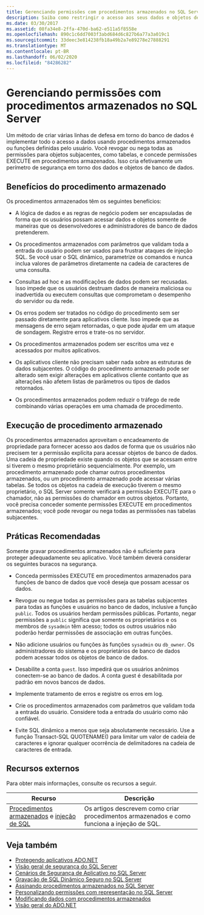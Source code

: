 ```yaml
---
title: Gerenciando permissões com procedimentos armazenados no SQL Server
description: Saiba como restringir o acesso aos seus dados e objetos de banco de dados implementando o acesso usando procedimentos armazenados ou funções definidas pelo usuário.
ms.date: 03/30/2017
ms.assetid: 08fa34e8-2ffa-470d-ba62-e511a5f8558e
ms.openlocfilehash: 890c1c6dd7003f3abd684d6c827b6a77a3a019c1
ms.sourcegitcommit: 33deec3e814238fb18a49b2a7e89278e27888291
ms.translationtype: MT
ms.contentlocale: pt-BR
ms.lasthandoff: 06/02/2020
ms.locfileid: "84286282"
---
```

# <a name="managing-permissions-with-stored-procedures-in-sql-server"></a>Gerenciando permissões com procedimentos armazenados no SQL Server
Um método de criar várias linhas de defesa em torno do banco de dados é implementar todo o acesso a dados usando procedimentos armazenados ou funções definidas pelo usuário. Você revogar ou nega todas as permissões para objetos subjacentes, como tabelas, e concede permissões EXECUTE em procedimentos armazenados. Isso cria efetivamente um perímetro de segurança em torno dos dados e objetos de banco de dados.  
  
## <a name="stored-procedure-benefits"></a>Benefícios do procedimento armazenado  
 Os procedimentos armazenados têm os seguintes benefícios:  
  
- A lógica de dados e as regras de negócio podem ser encapsuladas de forma que os usuários possam acessar dados e objetos somente de maneiras que os desenvolvedores e administradores de banco de dados pretenderem.  
  
- Os procedimentos armazenados com parâmetros que validam toda a entrada do usuário podem ser usados para frustrar ataques de injeção SQL. Se você usar o SQL dinâmico, parametrize os comandos e nunca inclua valores de parâmetros diretamente na cadeia de caracteres de uma consulta.  
  
- Consultas ad hoc e as modificações de dados podem ser recusadas. Isso impede que os usuários destruam dados de maneira maliciosa ou inadvertida ou executem consultas que comprometam o desempenho do servidor ou da rede.  
  
- Os erros podem ser tratados no código do procedimento sem ser passado diretamente para aplicativos cliente. Isso impede que as mensagens de erro sejam retornadas, o que pode ajudar em um ataque de sondagem. Registre erros e trate-os no servidor.  
  
- Os procedimentos armazenados podem ser escritos uma vez e acessados por muitos aplicativos.  
  
- Os aplicativos cliente não precisam saber nada sobre as estruturas de dados subjacentes. O código do procedimento armazenado pode ser alterado sem exigir alterações em aplicativos cliente contanto que as alterações não afetem listas de parâmetros ou tipos de dados retornados.  
  
- Os procedimentos armazenados podem reduzir o tráfego de rede combinando várias operações em uma chamada de procedimento.  
  
## <a name="stored-procedure-execution"></a>Execução de procedimento armazenado  
 Os procedimentos armazenados aproveitam o encadeamento de propriedade para fornecer acesso aos dados de forma que os usuários não precisem ter a permissão explícita para acessar objetos de banco de dados. Uma cadeia de propriedade existe quando os objetos que se acessam entre si tiverem o mesmo proprietário sequencialmente. Por exemplo, um procedimento armazenado pode chamar outros procedimentos armazenados, ou um procedimento armazenado pode acessar várias tabelas. Se todos os objetos na cadeia de execução tiverem o mesmo proprietário, o SQL Server somente verificará a permissão EXECUTE para o chamador, não as permissões do chamador em outros objetos. Portanto, você precisa conceder somente permissões EXECUTE em procedimentos armazenados; você pode revogar ou nega todas as permissões nas tabelas subjacentes.  
  
## <a name="best-practices"></a>Práticas Recomendadas  
 Somente gravar procedimentos armazenados não é suficiente para proteger adequadamente seu aplicativo. Você também deverá considerar os seguintes buracos na segurança.  
  
- Conceda permissões EXECUTE em procedimentos armazenados para funções de banco de dados que você deseja que possam acessar os dados.  
  
- Revogue ou negue todas as permissões para as tabelas subjacentes para todas as funções e usuários no banco de dados, inclusive a função `public`. Todos os usuários herdam permissões públicas. Portanto, negar permissões a `public` significa que somente os proprietários e os membros de `sysadmin` têm acesso; todos os outros usuários não poderão herdar permissões de associação em outras funções.  
  
- Não adicione usuários ou funções às funções `sysadmin` ou `db_owner`. Os administradores do sistema e os proprietários de banco de dados podem acessar todos os objetos de banco de dados.  
  
- Desabilite a conta `guest`. Isso impedirá que os usuários anônimos conectem-se ao banco de dados. A conta guest é desabilitada por padrão em novos bancos de dados.  
  
- Implemente tratamento de erros e registre os erros em log.  
  
- Crie os procedimentos armazenados com parâmetros que validam toda a entrada do usuário. Considere toda a entrada do usuário como não confiável.  
  
- Evite SQL dinâmico a menos que seja absolutamente necessário. Use a função Transact-SQL QUOTENAME() para limitar um valor de cadeia de caracteres e ignorar qualquer ocorrência de delimitadores na cadeia de caracteres de entrada.  
  
## <a name="external-resources"></a>Recursos externos  
 Para obter mais informações, consulte os recursos a seguir.  
  
|Recurso|Descrição|  
|--------------|-----------------|  
|[Procedimentos armazenados](/sql/relational-databases/stored-procedures/stored-procedures-database-engine) e [injeção de SQL](/sql/relational-databases/security/sql-injection)|Os artigos descrevem como criar procedimentos armazenados e como funciona a injeção de SQL.|  
  
## <a name="see-also"></a>Veja também

- [Protegendo aplicativos ADO.NET](../securing-ado-net-applications.md)
- [Visão geral de segurança do SQL Server](overview-of-sql-server-security.md)
- [Cenários de Segurança de Aplicativo no SQL Server](application-security-scenarios-in-sql-server.md)
- [Gravação de SQL Dinâmico Seguro no SQL Server](writing-secure-dynamic-sql-in-sql-server.md)
- [Assinando procedimentos armazenados no SQL Server](signing-stored-procedures-in-sql-server.md)
- [Personalizando permissões com representação no SQL Server](customizing-permissions-with-impersonation-in-sql-server.md)
- [Modificando dados com procedimentos armazenados](../modifying-data-with-stored-procedures.md)
- [Visão geral do ADO.NET](../ado-net-overview.md)
